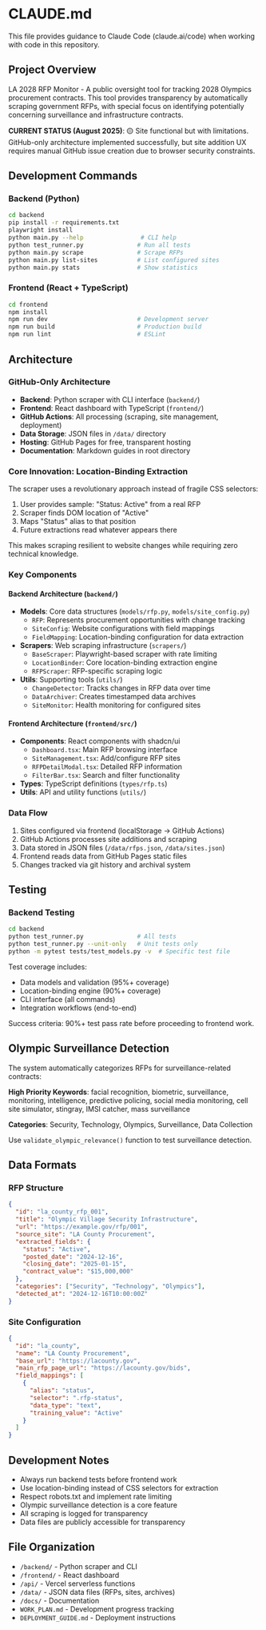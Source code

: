 # CLAUDE.md

This file provides guidance to Claude Code (claude.ai/code) when working with code in this repository.

## Project Overview

LA 2028 RFP Monitor - A public oversight tool for tracking 2028 Olympics procurement contracts. This tool provides transparency by automatically scraping government RFPs, with special focus on identifying potentially concerning surveillance and infrastructure contracts.

**CURRENT STATUS (August 2025)**: 🟡 Site functional but with limitations. GitHub-only architecture implemented successfully, but site addition UX requires manual GitHub issue creation due to browser security constraints.

## Development Commands

### Backend (Python)
```bash
cd backend
pip install -r requirements.txt
playwright install
python main.py --help                # CLI help
python test_runner.py               # Run all tests
python main.py scrape               # Scrape RFPs
python main.py list-sites           # List configured sites
python main.py stats                # Show statistics
```

### Frontend (React + TypeScript)
```bash
cd frontend
npm install
npm run dev                         # Development server
npm run build                       # Production build
npm run lint                        # ESLint
```


## Architecture

### GitHub-Only Architecture
- **Backend**: Python scraper with CLI interface (`backend/`)
- **Frontend**: React dashboard with TypeScript (`frontend/`)
- **GitHub Actions**: All processing (scraping, site management, deployment)
- **Data Storage**: JSON files in `/data/` directory
- **Hosting**: GitHub Pages for free, transparent hosting
- **Documentation**: Markdown guides in root directory

### Core Innovation: Location-Binding Extraction
The scraper uses a revolutionary approach instead of fragile CSS selectors:
1. User provides sample: "Status: Active" from a real RFP
2. Scraper finds DOM location of "Active"
3. Maps "Status" alias to that position
4. Future extractions read whatever appears there

This makes scraping resilient to website changes while requiring zero technical knowledge.

### Key Components

#### Backend Architecture (`backend/`)
- **Models**: Core data structures (`models/rfp.py`, `models/site_config.py`)
  - `RFP`: Represents procurement opportunities with change tracking
  - `SiteConfig`: Website configurations with field mappings
  - `FieldMapping`: Location-binding configuration for data extraction
- **Scrapers**: Web scraping infrastructure (`scrapers/`)
  - `BaseScraper`: Playwright-based scraper with rate limiting
  - `LocationBinder`: Core location-binding extraction engine
  - `RFPScraper`: RFP-specific scraping logic
- **Utils**: Supporting tools (`utils/`)
  - `ChangeDetector`: Tracks changes in RFP data over time
  - `DataArchiver`: Creates timestamped data archives
  - `SiteMonitor`: Health monitoring for configured sites

#### Frontend Architecture (`frontend/src/`)
- **Components**: React components with shadcn/ui
  - `Dashboard.tsx`: Main RFP browsing interface
  - `SiteManagement.tsx`: Add/configure RFP sites
  - `RFPDetailModal.tsx`: Detailed RFP information
  - `FilterBar.tsx`: Search and filter functionality
- **Types**: TypeScript definitions (`types/rfp.ts`)
- **Utils**: API and utility functions (`utils/`)

### Data Flow
1. Sites configured via frontend (localStorage → GitHub Actions)
2. GitHub Actions processes site additions and scraping
3. Data stored in JSON files (`/data/rfps.json`, `/data/sites.json`)
4. Frontend reads data from GitHub Pages static files
5. Changes tracked via git history and archival system

## Testing

### Backend Testing
```bash
cd backend
python test_runner.py               # All tests
python test_runner.py --unit-only   # Unit tests only
python -m pytest tests/test_models.py -v  # Specific test file
```

Test coverage includes:
- Data models and validation (95%+ coverage)
- Location-binding engine (90%+ coverage) 
- CLI interface (all commands)
- Integration workflows (end-to-end)

Success criteria: 90%+ test pass rate before proceeding to frontend work.

## Olympic Surveillance Detection

The system automatically categorizes RFPs for surveillance-related contracts:

**High Priority Keywords**: facial recognition, biometric, surveillance, monitoring, intelligence, predictive policing, social media monitoring, cell site simulator, stingray, IMSI catcher, mass surveillance

**Categories**: Security, Technology, Olympics, Surveillance, Data Collection

Use `validate_olympic_relevance()` function to test surveillance detection.

## Data Formats

### RFP Structure
```json
{
  "id": "la_county_rfp_001",
  "title": "Olympic Village Security Infrastructure",
  "url": "https://example.gov/rfp/001",
  "source_site": "LA County Procurement", 
  "extracted_fields": {
    "status": "Active",
    "posted_date": "2024-12-16",
    "closing_date": "2025-01-15",
    "contract_value": "$15,000,000"
  },
  "categories": ["Security", "Technology", "Olympics"],
  "detected_at": "2024-12-16T10:00:00Z"
}
```

### Site Configuration
```json
{
  "id": "la_county",
  "name": "LA County Procurement",
  "base_url": "https://lacounty.gov",
  "main_rfp_page_url": "https://lacounty.gov/bids",
  "field_mappings": [
    {
      "alias": "status", 
      "selector": ".rfp-status",
      "data_type": "text",
      "training_value": "Active"
    }
  ]
}
```

## Development Notes

- Always run backend tests before frontend work
- Use location-binding instead of CSS selectors for extraction
- Respect robots.txt and implement rate limiting
- Olympic surveillance detection is a core feature
- All scraping is logged for transparency
- Data files are publicly accessible for transparency

## File Organization

- `/backend/` - Python scraper and CLI
- `/frontend/` - React dashboard  
- `/api/` - Vercel serverless functions
- `/data/` - JSON data files (RFPs, sites, archives)
- `/docs/` - Documentation
- `WORK_PLAN.md` - Development progress tracking
- `DEPLOYMENT_GUIDE.md` - Deployment instructions